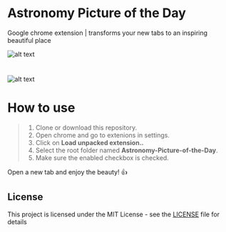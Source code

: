 # Astronomy Picture of the Day
Google chrome extension | transforms your new tabs to an inspiring beautiful place

![alt text](https://raw.githubusercontent.com/23imak/Astronomy-Picture-of-the-Day/master/images/readme.png)
#
![alt text](https://raw.githubusercontent.com/23imak/Astronomy-Picture-of-the-Day/master/images/readme-1.png)
# How to use
> 1. Clone or download this repository.
> 2. Open chrome and go to extenions in settings.
> 3. Click on  **Load unpacked extension..**
> 4. Select the root folder named **Astronomy-Picture-of-the-Day**.
> 5. Make sure the enabled checkbox is checked.

 Open a new tab and enjoy the beauty!  :+1: 

## License
This project is licensed under the MIT License - see the [LICENSE](https://github.com/23imak/Astronomy-Picture-of-the-Day/blob/master/LICENSE) file for details
